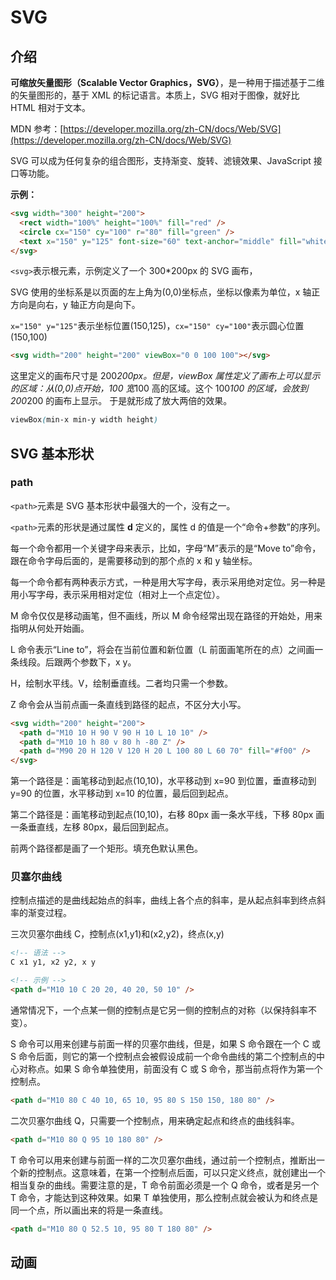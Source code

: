 # SVG

## 介绍

**可缩放矢量图形（Scalable Vector Graphics，SVG）**，是一种用于描述基于二维的矢量图形的，基于 XML 的标记语言。本质上，SVG 相对于图像，就好比 HTML 相对于文本。

MDN 参考：[https://developer.mozilla.org/zh-CN/docs/Web/SVG](https://developer.mozilla.org/zh-CN/docs/Web/SVG)

SVG 可以成为任何复杂的组合图形，支持渐变、旋转、滤镜效果、JavaScript 接口等功能。

**示例：**

```html
<svg width="300" height="200">
  <rect width="100%" height="100%" fill="red" />
  <circle cx="150" cy="100" r="80" fill="green" />
  <text x="150" y="125" font-size="60" text-anchor="middle" fill="white">SVG</text>
</svg>
```

`<svg>`表示根元素，示例定义了一个 300\*200px 的 SVG 画布，

SVG 使用的坐标系是以页面的左上角为(0,0)坐标点，坐标以像素为单位，x 轴正方向是向右，y 轴正方向是向下。

`x="150" y="125"`表示坐标位置(150,125)，`cx="150" cy="100"`表示圆心位置(150,100)

```html
<svg width="200" height="200" viewBox="0 0 100 100"></svg>
```

这里定义的画布尺寸是 200*200px。但是，viewBox 属性定义了画布上可以显示的区域：从(0,0)点开始，100 宽*100 高的区域。这个 100*100 的区域，会放到 200*200 的画布上显示。
于是就形成了放大两倍的效果。

```css
viewBox(min-x min-y width height)
```

## SVG 基本形状

### path

`<path>`元素是 SVG 基本形状中最强大的一个，没有之一。

`<path>`元素的形状是通过属性 **d** 定义的，属性 d 的值是一个“命令+参数”的序列。

每一个命令都用一个关键字母来表示，比如，字母“M”表示的是“Move to”命令，跟在命令字母后面的，是需要移动到的那个点的 x 和 y 轴坐标。

每一个命令都有两种表示方式，一种是用大写字母，表示采用绝对定位。另一种是用小写字母，表示采用相对定位（相对上一个点定位）。

M 命令仅仅是移动画笔，但不画线，所以 M 命令经常出现在路径的开始处，用来指明从何处开始画。

L 命令表示“Line to”，将会在当前位置和新位置（L 前面画笔所在的点）之间画一条线段。后跟两个参数下，x y。

H，绘制水平线。V，绘制垂直线。二者均只需一个参数。

Z 命令会从当前点画一条直线到路径的起点，不区分大小写。

```html
<svg width="200" height="200">
  <path d="M10 10 H 90 V 90 H 10 L 10 10" />
  <path d="M10 10 h 80 v 80 h -80 Z" />
  <path d="M90 20 H 120 V 120 H 20 L 100 80 L 60 70" fill="#f00" />
</svg>
```

第一个路径是：画笔移动到起点(10,10)，水平移动到 x=90 到位置，垂直移动到 y=90 的位置，水平移动到 x=10 的位置，最后回到起点。

第二个路径是：画笔移动到起点(10,10)，右移 80px 画一条水平线，下移 80px 画一条垂直线，左移 80px，最后回到起点。

前两个路径都是画了一个矩形。填充色默认黑色。

### 贝塞尔曲线

控制点描述的是曲线起始点的斜率，曲线上各个点的斜率，是从起点斜率到终点斜率的渐变过程。

三次贝塞尔曲线 C，控制点(x1,y1)和(x2,y2)，终点(x,y)

```html
<!-- 语法 -->
C x1 y1, x2 y2, x y

<!-- 示例 -->
<path d="M10 10 C 20 20, 40 20, 50 10" />
```

通常情况下，一个点某一侧的控制点是它另一侧的控制点的对称（以保持斜率不变）。

S 命令可以用来创建与前面一样的贝塞尔曲线，但是，如果 S 命令跟在一个 C 或 S 命令后面，则它的第一个控制点会被假设成前一个命令曲线的第二个控制点的中心对称点。如果 S 命令单独使用，前面没有 C 或 S 命令，那当前点将作为第一个控制点。

```html
<path d="M10 80 C 40 10, 65 10, 95 80 S 150 150, 180 80" />
```

二次贝塞尔曲线 Q，只需要一个控制点，用来确定起点和终点的曲线斜率。

```html
<path d="M10 80 Q 95 10 180 80" />
```

T 命令可以用来创建与前面一样的二次贝塞尔曲线，通过前一个控制点，推断出一个新的控制点。这意味着，在第一个控制点后面，可以只定义终点，就创建出一个相当复杂的曲线。需要注意的是，T 命令前面必须是一个 Q 命令，或者是另一个 T 命令，才能达到这种效果。如果 T 单独使用，那么控制点就会被认为和终点是同一个点，所以画出来的将是一条直线。

```html
<path d="M10 80 Q 52.5 10, 95 80 T 180 80" />
```

## 动画
